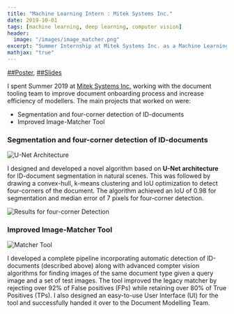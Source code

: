 ```yaml
---
title: "Machine Learning Intern : Mitek Systems Inc."
date: 2019-10-01
tags: [machine learning, deep learning, computer vision]
header:
  image: "/images/image_matcher.png"
excerpt: "Summer Internship at Mitek Systems Inc. as a Machine Learning Intern"
mathjax: "true"
---
```

[##Poster](/files/mitek-poster.pdf), [##Slides](/files/mitek-slides.pdf) 

I spent Summer 2019 at [Mitek Systems Inc.](https://www.miteksystems.com/) working with the document tooling team to improve document onboarding process and increase efficiency of modellers. The main projects that worked on were:
* Segmentation and four-corner detection of ID-documents
* Improved Image-Matcher Tool

### Segmentation and four-corner detection of ID-documents

<img src="{{ site.url }}{{ site.baseurl }}/images/unet.png" alt="U-Net Architecture">

I designed and developed a novel algorithm based on **U-Net architecture** for ID-document segmentation in natural scenes. This was followed by drawing a convex-hull, k-means clustering and IoU optimization to detect four-corners of the document. The algorithm achieved an IoU of 0.98 for segmentation and median error of 7 pixels for four-corner detection. 

<img src="{{ site.url }}{{ site.baseurl }}/images/detection.png" alt="Results for four-corner Detection">

### Improved Image-Matcher Tool

<img src="{{ site.url }}{{ site.baseurl }}/images/pipeline.png" alt="Matcher Tool">

I developed a complete pipeline incorporating automatic detection of ID-documents (described above) along with advanced compter vision algorithms for finding images of the same document type given a query image and a set of test images. The tool improved the legacy matcher by rejecting over 92% of False positives (FPs) while retaining over 80% of True Positives (TPs). I also designed an easy-to-use User Interface (UI) for the tool and successfully handed it over to the Document Modelling Team.

